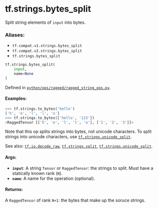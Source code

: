 <div itemscope itemtype="http://developers.google.com/ReferenceObject">
<meta itemprop="name" content="tf.strings.bytes_split" />
<meta itemprop="path" content="Stable" />
</div>

# tf.strings.bytes_split

Split string elements of `input` into bytes.

### Aliases:

* `tf.compat.v1.strings.bytes_split`
* `tf.compat.v2.strings.bytes_split`
* `tf.strings.bytes_split`

``` python
tf.strings.bytes_split(
    input,
    name=None
)
```



Defined in [`python/ops/ragged/ragged_string_ops.py`](/code/stable/tensorflow/python/ops/ragged/ragged_string_ops.py).

<!-- Placeholder for "Used in" -->


#### Examples:



```python
>>> tf.strings.to_bytes('hello')
['h', 'e', 'l', 'l', 'o']
>>> tf.strings.to_bytes(['hello', '123'])
<RaggedTensor [['h', 'e', 'l', 'l', 'o'], ['1', '2', '3']]>
```

Note that this op splits strings into bytes, not unicode characters.  To
split strings into unicode characters, use <a href="../../tf/strings/unicode_split.md"><code>tf.strings.unicode_split</code></a>.

See also: <a href="../../tf/io/decode_raw.md"><code>tf.io.decode_raw</code></a>, <a href="../../tf/strings/split.md"><code>tf.strings.split</code></a>, <a href="../../tf/strings/unicode_split.md"><code>tf.strings.unicode_split</code></a>.

#### Args:


* <b>`input`</b>: A string `Tensor` or `RaggedTensor`: the strings to split.  Must
  have a statically known rank (`N`).
* <b>`name`</b>: A name for the operation (optional).


#### Returns:

A `RaggedTensor` of rank `N+1`: the bytes that make up the soruce strings.
